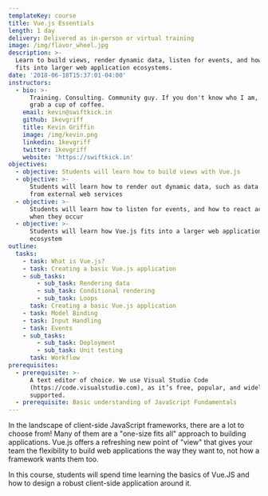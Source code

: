 ```yaml
---
templateKey: course
title: Vue.js Essentials
length: 1 day
delivery: Delivered as in-person or virtual training
image: /img/flavor_wheel.jpg
description: >-
  Learn to build views, render dynamic data, listen for events, and how Vue.js
  fits into larger web application ecosystems.
date: '2018-06-18T15:37:01-04:00'
instructors:
  - bio: >-
      Training. Consulting. Community guy. If you don't know who I am, let's
      grab a cup of coffee.
    email: kevin@swiftkick.in
    github: 1kevgriff
    title: Kevin Griffin
    image: /img/kevin.png
    linkedin: 1kevgriff
    twitter: 1kevgriff
    website: 'https://swiftkick.in'
objectives:
  - objective: Students will learn how to build views with Vue.js
  - objective: >-
      Students will learn how to render out dynamic data, such as data returned
      from external web services
  - objective: >-
      Students will learn how to listen for events, and how to react accordingly
      when they occur
  - objective: >-
      Students will learn how Vue.js fits into a larger web application
      ecosystem
outline:
  tasks:
    - task: What is Vue.js?
    - task: Creating a basic Vue.js application
    - sub_tasks:
        - sub_task: Rendering data
        - sub_task: Conditional rendering
        - sub_task: Loops
      task: Creating a basic Vue.js application
    - task: Model Binding
    - task: Input Handling
    - task: Events
    - sub_tasks:
        - sub_task: Deployment
        - sub_task: Unit testing
      task: Workflow
prerequisites:
  - prerequisite: >-
      A text editor of choice. We use Visual Studio Code
      (https://code.visualstudio.com), as it’s free, popular, and widely
      supported.
  - prerequisite: Basic understanding of JavaScript Fundamentals
---
```

In the landscape of client-side JavaScript frameworks, there are a lot to choose from! Many of them are a "one-size fits all" approach to building applications. Vue.js offers a refreshing new point of "view" that gives your team the flexibility to build web applications the way they want to, not how a framework wants them too.

In this course, students will spend time learning the basics of Vue.JS and how to design a robust client-side application around it.

